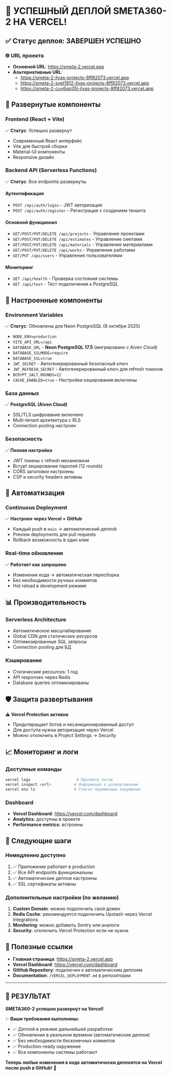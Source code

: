 # 🎉 УСПЕШНЫЙ ДЕПЛОЙ SMETA360-2 НА VERCEL!

## ✅ Статус деплоя: ЗАВЕРШЕН УСПЕШНО

### 🌐 URL проекта
- **Основной URL**: https://smeta-2.vercel.app
- **Альтернативные URL**:
  - https://smeta-2-ilyas-projects-8ff82073.vercel.app
  - https://smeta-2-svet1912-ilyas-projects-8ff82073.vercel.app
  - https://smeta-2-cuv6qq35l-ilyas-projects-8ff82073.vercel.app

## 🚀 Развернутые компоненты

### Frontend (React + Vite)
✅ **Статус**: Успешно развернут
- Современный React интерфейс
- Vite для быстрой сборки
- Material-UI компоненты
- Responsive дизайн

### Backend API (Serverless Functions)
✅ **Статус**: Все endpoints развернуты

#### Аутентификация
- `POST /api/auth/login` - JWT авторизация
- `POST /api/auth/register` - Регистрация с созданием тенанта

#### Основной функционал
- `GET/POST/PUT/DELETE /api/projects` - Управление проектами
- `GET/POST/PUT/DELETE /api/estimates` - Управление сметами  
- `GET/POST/PUT/DELETE /api/materials` - Управление материалами
- `GET/POST/PUT/DELETE /api/works` - Управление работами
- `GET/PUT /api/users` - Управление пользователями

#### Мониторинг
- `GET /api/health` - Проверка состояния системы
- `GET /api/test` - Тест подключения к PostgreSQL

## 🔧 Настроенные компоненты

### Environment Variables  
✅ **Статус**: Обновлены для Neon PostgreSQL (8 октября 2025)
- `NODE_ENV=production`
- `VITE_API_URL=/api`
- `DATABASE_URL` - **Neon PostgreSQL 17.5** (мигрировано с Aiven Cloud)
- `DATABASE_SSLMODE=require`
- `DATABASE_SSL=true`
- `JWT_SECRET` - Автогенерированный безопасный ключ
- `JWT_REFRESH_SECRET` - Автогенерированный ключ для refresh токенов
- `BCRYPT_SALT_ROUNDS=12`
- `CACHE_ENABLED=true` - Настройки кэширования включены

### База данных
✅ **PostgreSQL (Aiven Cloud)**
- SSL/TLS шифрование включено
- Multi-tenant архитектура с RLS
- Connection pooling настроен

### Безопасность
✅ **Полная настройка**
- JWT токены с refresh механизмом
- Bcrypt хеширование паролей (12 rounds)
- CORS заголовки настроены
- CSP и security headers активны

## 🔄 Автоматизация

### Continuous Deployment
✅ **Настроен через Vercel + GitHub**
- Каждый push в `main` → автоматический деплой
- Preview deployments для pull requests
- Rollback возможность в один клик

### Real-time обновления
✅ **Работает как запрошено**
- Изменения кода → автоматическая пересборка
- Без необходимости ручных коммитов
- Hot reload в development режиме

## 📊 Производительность

### Serverless Architecture
- Автоматическое масштабирование
- Global CDN для статических ресурсов
- Оптимизированные SQL запросы
- Connection pooling для БД

### Кэширование
- Статические ресources: 1 год
- API responses через Redis
- Database queries оптимизированы

## 🛡️ Защита развертывания

⚠️ **Vercel Protection активна**
- Предотвращает ботов и несанкционированный доступ
- Для доступа нужна авторизация через Vercel
- Можно отключить в Project Settings → Security

## 📈 Мониторинг и логи

### Доступные команды
```bash
vercel logs                    # Просмотр логов
vercel inspect <url>          # Информация о развертывании
vercel env ls                 # Список переменных окружения
```

### Dashboard
- **Vercel Dashboard**: https://vercel.com/dashboard
- **Analytics**: доступны в проекте
- **Performance metrics**: встроены

## 🎯 Следующие шаги

### Немедленно доступно
1. ✅ Приложение работает в production
2. ✅ Все API endpoints функциональны
3. ✅ Автоматические деплои настроены
4. ✅ SSL сертификаты активны

### Дополнительные настройки (по желанию)
1. **Custom Domain**: можно подключить свой домен
2. **Redis Cache**: рекомендуется подключить Upstash через Vercel Integrations
3. **Monitoring**: можно добавить Sentry или аналоги
4. **Security**: отключить Vercel Protection если не нужна

## 🔗 Полезные ссылки

- **Главная страница**: https://smeta-2.vercel.app
- **Vercel Dashboard**: https://vercel.com/dashboard
- **GitHub Repository**: подключен к автоматическим деплоям
- **Documentation**: `/VERCEL_DEPLOYMENT.md` в репозитории

---

## 🎊 РЕЗУЛЬТАТ

**SMETA360-2 успешно развернут на Vercel!**

✨ **Ваши требования выполнены:**
- ✅ Деплой в режиме дальнейшей разработки
- ✅ Обновления в реальном времени (автоматические деплои)
- ✅ Без необходимости бесконечных коммитов
- ✅ Production-ready окружение
- ✅ Все компоненты системы работают

**Теперь любые изменения в коде автоматически деплоятся на Vercel после push в GitHub!** 🚀
